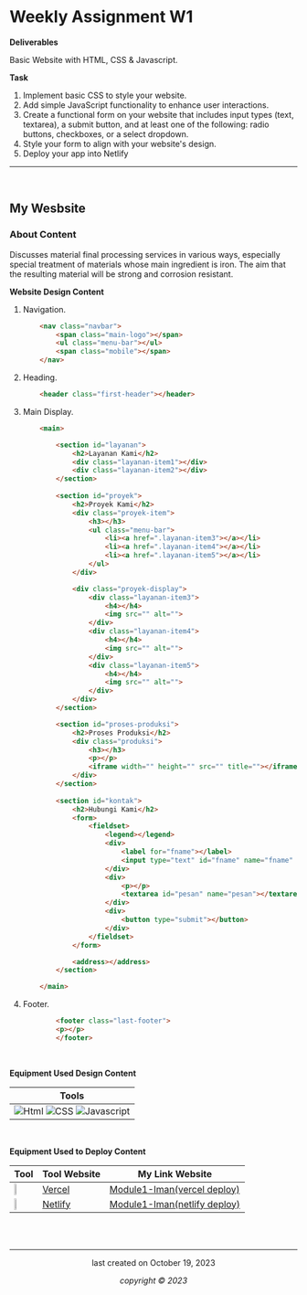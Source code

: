 
# Weekly Assignment W1

**Deliverables**

Basic Website with HTML, CSS & Javascript.

**Task**

1. Implement basic CSS to style your website. 
2. Add simple JavaScript functionality to enhance user interactions.
3. Create a functional form on your website that includes input types (text, textarea), a submit button, and at least one of the following: radio buttons, checkboxes, or a select dropdown.
4. Style your form to align with your website's design.
5. Deploy your app into Netlify


---
</br>

## My Wesbsite

### About Content

Discusses material final processing services in various ways, especially special treatment of materials whose main ingredient is iron. The aim that the resulting material will be strong and corrosion resistant.

**Website Design Content**

1. Navigation.
    ```html
        <nav class="navbar">
            <span class="main-logo"></span>
            <ul class="menu-bar"></ul>
            <span class="mobile"></span>
        </nav>
    ```
2. Heading.
    ```html
        <header class="first-header"></header>
    ```
3. Main Display.
    ```html
        <main>
    
            <section id="layanan">
                <h2>Layanan Kami</h2>
                <div class="layanan-item1"></div>
                <div class="layanan-item2"></div>
            </section>
        
            <section id="proyek">
                <h2>Proyek Kami</h2>
                <div class="proyek-item">
                    <h3></h3>
                    <ul class="menu-bar">
                        <li><a href=".layanan-item3"></a></li>
                        <li><a href=".layanan-item4"></a></li>
                        <li><a href=".layanan-item5"></a></li>
                    </ul>
                </div>

                <div class="proyek-display">
                    <div class="layanan-item3">
                        <h4></h4>
                        <img src="" alt="">
                    </div>            
                    <div class="layanan-item4">
                        <h4></h4>
                        <img src="" alt="">
                    </div>
                    <div class="layanan-item5">
                        <h4></h4>
                        <img src="" alt="">
                    </div>       
                </div>
            </section>

            <section id="proses-produksi">
                <h2>Proses Produksi</h2>
                <div class="produksi">
                    <h3></h3>
                    <p></p>                   
                    <iframe width="" height="" src="" title=""></iframe>
                </div>
            </section>
        
            <section id="kontak">
                <h2>Hubungi Kami</h2>               
                <form>
                    <fieldset>
                        <legend></legend>
                        <div>
                            <label for="fname"></label>
                            <input type="text" id="fname" name="fname" required=""> 
                        </div>
                        <div>
                            <p></p>
                            <textarea id="pesan" name="pesan"></textarea>
                        </div>
                        <div>
                            <button type="submit"></button>
                        </div>
                    </fieldset>
                </form>

                <address></address>
            </section>

        </main>
    ```
4. Footer.
    ```html
            <footer class="last-footer">
            <p></p>
            </footer>
    ```
    <br>

**Equipment Used Design Content**

|      Tools     |
|----------------|
|![Html](https://cdn-icons-png.flaticon.com/128/5968/5968267.png) ![CSS](https://cdn-icons-png.flaticon.com/128/5968/5968242.png) ![Javascript](https://cdn-icons-png.flaticon.com/128/5968/5968292.png) |

<br>

**Equipment Used to Deploy Content**

|       Tool     | Tool Website | My Link Website|
|----------------|--------------|----------------|
|<img width="30%" src="https://logowik.com/content/uploads/images/vercel1868.jpg">|[Vercel](https://vercel.com/)|[Module1-Iman(vercel deploy)](https://module-1-imanmaris.vercel.app/)|
|<img width="30%" src="https://pbs.twimg.com/profile_images/1633183038140981248/Mz4bv8Ja_400x400.png">|[Netlify](https://app.netlify.com/)|[Module1-Iman(netlify deploy)](https://delightful-pixie-c253af.netlify.app/)|


<br>
<br>

---

<p align="center">last created on October 19, 2023</p>
<p align="center"><i>copyright &copy; 2023</i></p>


